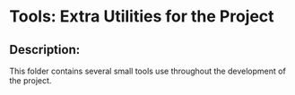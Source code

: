 # Tools: Extra Utilities for the Project

## Description:

This folder contains several small tools use throughout the development of the project.
